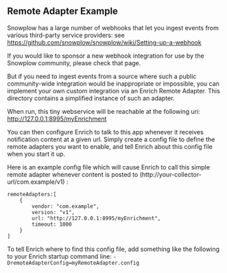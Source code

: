 ## Remote Adapter Example

Snowplow has a large number of webhooks that let you ingest events from various third-party service providers:
see https://github.com/snowplow/snowplow/wiki/Setting-up-a-webhook

If you would like to sponsor a new webhook integration for use by the Snowplow community, please check that page.

But if you need to ingest events from a source where such a public community-wide integration would be inappropriate or impossible, you can implement your own custom integration via an Enrich Remote Adapter. This directory contains a simplified instance of such an adapter.

When run, this tiny webservice will be reachable at the following uri: http://127.0.0.1:8995/myEnrichment

You can then configure Enrich to talk to this app whenever it receives notification content at a given url. Simply create a config file to define the remote adapters you want to enable, and tell Enrich about this config file when you start it up.
 
Here is an example config file which will cause Enrich to call this simple remote adapter whenever content is posted to (http://your-collector-url/com.example/v1) :
```
remoteAdapters:[
    {
        vendor: "com.example", 
        version: "v1", 
        url: "http://127.0.0.1:8995/myEnrichment", 
        timeout: 1000
    }
]
```

To tell Enrich where to find this config file, add something like the following to your Enrich startup command line:
    `-DremoteAdapterConfig=myRemoteAdapter.config`
